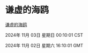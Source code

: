 # 谦虚的海鸥
[谦虚的海鸥](http://219.139.197.74:56308/qxdho/course/base/hotlink/index.php)

2024年 11月 03日 星期日 00:10:01 CST

2024年 11月 02日 星期六 16:10:01 GMT
